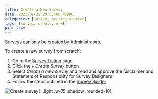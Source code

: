 ```yaml
---
title: Create a New Survey
date: 2023-09-22 20:55:00 +0800
categories: [survey, getting started] 
tags: [survey, create, new] 
pin: true
---
```

Surveys can only be created by Administrators.  

To create a new survey from scratch:
1. Go to the [Survey Listing](/met-guide/posts/survey-listing/) page
2. Click the *+ Create Survey* button
3. Select *Create a new survey* and read and approve the Disclaimer and Statement of Responsibility for Survey Designers
4. Follow the steps outlined in the [Survey Builder](/met-guide/posts/survey-builder/)

![Create survey](/assets/UserGuideImages/Images/create-survey/create-survey-image-of-create-new-survey-through-survey-tab.png){: .light .w-75 .shadow .rounded-10}
